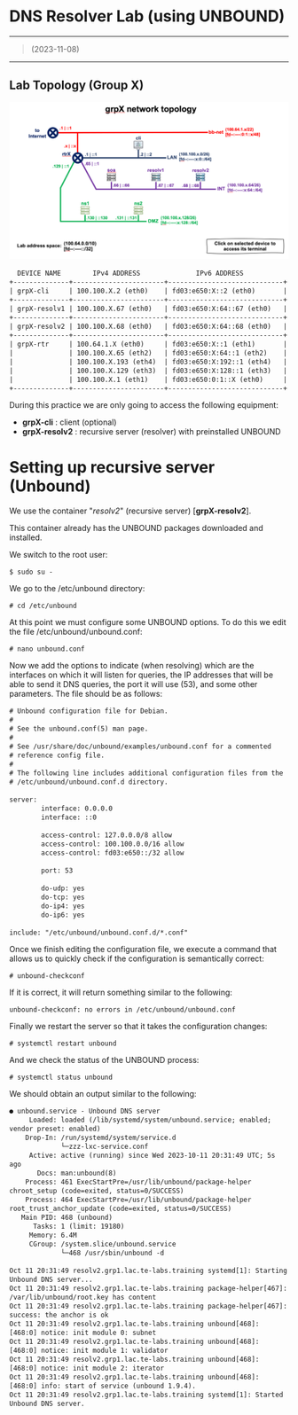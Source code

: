 # DNS Resolver Lab (using UNBOUND)

------

> (2023-11-08) 

------



## Lab Topology (Group X) 



![lab-topo-resolver-authoritative](./DNS-Resolver_Lab_script-pics/grpX_network_topology.png)



```
  DEVICE NAME        IPv4 ADDRESS              IPv6 ADDRESS
+--------------+-----------------------+-----------------------------+
| grpX-cli     | 100.100.X.2 (eth0)    | fd03:e650:X::2 (eth0)       |
+--------------+-----------------------+-----------------------------+
| grpX-resolv1 | 100.100.X.67 (eth0)   | fd03:e650:X:64::67 (eth0)   |
+--------------+-----------------------+-----------------------------+
| grpX-resolv2 | 100.100.X.68 (eth0)   | fd03:e650:X:64::68 (eth0)   |
+--------------+-----------------------+-----------------------------+
| grpX-rtr     | 100.64.1.X (eth0)     | fd03:e650:X::1 (eth1)       |
|              | 100.100.X.65 (eth2)   | fd03:e650:X:64::1 (eth2)    |
|              | 100.100.X.193 (eth4)  | fd03:e650:X:192::1 (eth4)   |
|              | 100.100.X.129 (eth3)  | fd03:e650:X:128::1 (eth3)   |
|              | 100.100.X.1 (eth1)    | fd03:e650:0:1::X (eth0)     |
+--------------+-----------------------+-----------------------------+
```

During this practice we are only going to access the following equipment:

* **grpX-cli** : client (optional)
* **grpX-resolv2** : recursive server (resolver) with preinstalled UNBOUND



# Setting up recursive server (Unbound)

We use the container "*resolv2*" (recursive server) [**grpX-resolv2**].

This container already has the UNBOUND packages downloaded and installed.

We switch to the root user:

```
$ sudo su -
```

We go to the /etc/unbound directory:

```
# cd /etc/unbound
```

At this point we must configure some UNBOUND options.
To do this we edit the file /etc/unbound/unbound.conf:

```
# nano unbound.conf
```

Now we add the options to indicate (when resolving) which are the interfaces on which it will listen for queries, the IP addresses that will be able to send it DNS queries, the port it will use (53), and some other parameters. The file should be as follows:

```
# Unbound configuration file for Debian.
#
# See the unbound.conf(5) man page.
#
# See /usr/share/doc/unbound/examples/unbound.conf for a commented
# reference config file.
#
# The following line includes additional configuration files from the
# /etc/unbound/unbound.conf.d directory.

server:
        interface: 0.0.0.0
        interface: ::0

        access-control: 127.0.0.0/8 allow
        access-control: 100.100.0.0/16 allow
        access-control: fd03:e650::/32 allow

        port: 53

        do-udp: yes
        do-tcp: yes
        do-ip4: yes
        do-ip6: yes

include: "/etc/unbound/unbound.conf.d/*.conf"
```

Once we finish editing the configuration file, we execute a command that allows us to quickly check if the configuration is semantically correct:

```
# unbound-checkconf
```

If it is correct, it will return something similar to the following:

```
unbound-checkconf: no errors in /etc/unbound/unbound.conf
```

Finally we restart the server so that it takes the configuration changes:

```
# systemctl restart unbound
```

And we check the status of the UNBOUND process:

```
# systemctl status unbound
```

We should obtain an output similar to the following:

```
● unbound.service - Unbound DNS server
     Loaded: loaded (/lib/systemd/system/unbound.service; enabled; vendor preset: enabled)
    Drop-In: /run/systemd/system/service.d
             └─zzz-lxc-service.conf
     Active: active (running) since Wed 2023-10-11 20:31:49 UTC; 5s ago
       Docs: man:unbound(8)
    Process: 461 ExecStartPre=/usr/lib/unbound/package-helper chroot_setup (code=exited, status=0/SUCCESS)
    Process: 464 ExecStartPre=/usr/lib/unbound/package-helper root_trust_anchor_update (code=exited, status=0/SUCCESS)
   Main PID: 468 (unbound)
      Tasks: 1 (limit: 19180)
     Memory: 6.4M
     CGroup: /system.slice/unbound.service
             └─468 /usr/sbin/unbound -d

Oct 11 20:31:49 resolv2.grp1.lac.te-labs.training systemd[1]: Starting Unbound DNS server...
Oct 11 20:31:49 resolv2.grp1.lac.te-labs.training package-helper[467]: /var/lib/unbound/root.key has content
Oct 11 20:31:49 resolv2.grp1.lac.te-labs.training package-helper[467]: success: the anchor is ok
Oct 11 20:31:49 resolv2.grp1.lac.te-labs.training unbound[468]: [468:0] notice: init module 0: subnet
Oct 11 20:31:49 resolv2.grp1.lac.te-labs.training unbound[468]: [468:0] notice: init module 1: validator
Oct 11 20:31:49 resolv2.grp1.lac.te-labs.training unbound[468]: [468:0] notice: init module 2: iterator
Oct 11 20:31:49 resolv2.grp1.lac.te-labs.training unbound[468]: [468:0] info: start of service (unbound 1.9.4).
Oct 11 20:31:49 resolv2.grp1.lac.te-labs.training systemd[1]: Started Unbound DNS server.
```

